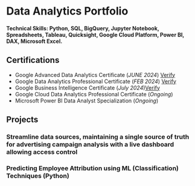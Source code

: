  # Data Analytics Portfolio

#### Technical Skills: Python, SQL, BigQuery, Jupyter Notebook, Spreadsheets, Tableau, Quicksight, Google Cloud Platform, Power BI, DAX, Microsoft Excel.

## Certifications
- Google Advanced Data Analytics Certificate (_JUNE 2024_) [Verify](https://www.credly.com/go/ap4cC9Cc)
- Google Data Analytics Professional Certificate (_FEB 2024_) [Verify](https://www.credly.com/go/fBAcULUW)
- Google Business Intelligence Certificate (_July 2024_)[Verify](https://www.credly.com/badges/4c325273-397d-454e-a68d-b71288cf451a/public_url)
- Google Cloud Data Analytics Professional Certificate (_Ongoing_)
- Microsoft Power BI Data Analyst Specialization (_Ongoing_)


## Projects
### Streamline data sources, maintaining a single source of truth for advertising campaign analysis with a live dashboard allowing access control
### Predicting Employee Attribution using ML (Classification) Techniques (Python)
